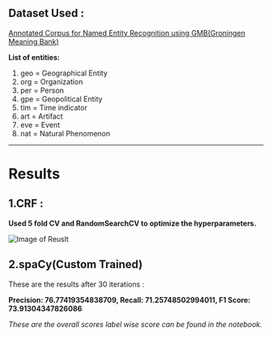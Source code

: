## Dataset Used :

[Annotated Corpus for Named Entity Recognition using GMB(Groningen Meaning Bank)](https://www.kaggle.com/abhinavwalia95/entity-annotated-corpus)

**List of entities:**

1. geo = Geographical Entity
2. org = Organization
3. per = Person
4. gpe = Geopolitical Entity
5. tim = Time indicator
6. art = Artifact
7. eve = Event
8. nat = Natural Phenomenon

-----------------------------------------------------------------------

# Results

## 1.CRF :
**Used 5 fold CV and RandomSearchCV to optimize the hyperparameters.**

![Image of Reuslt](https://github.com/ishan-ml/Cntxt_models-NLP/blob/master/NER(Named%20Entity%20Recognition)/Capture.PNG)

## 2.spaCy(Custom Trained)
These are the results after 30 iterations :

**Precision: 76.77419354838709, Recall: 71.25748502994011, F1 Score: 73.91304347826086**

*These are the overall scores label wise score can be found in the notebook.*
